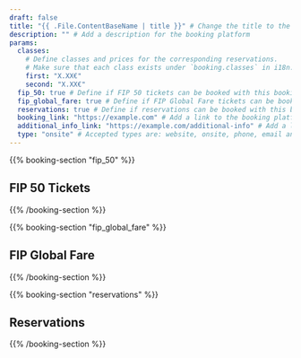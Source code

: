 ```yaml
---
draft: false
title: "{{ .File.ContentBaseName | title }}" # Change the title to the name of the booking platform
description: "" # Add a description for the booking platform
params:
  classes:
    # Define classes and prices for the corresponding reservations.
    # Make sure that each class exists under `booking.classes` in i18n.
    first: "X.XX€"
    second: "X.XX€"
  fip_50: true # Define if FIP 50 tickets can be booked with this booking platform
  fip_global_fare: true # Define if FIP Global Fare tickets can be booked with this booking platform
  reservations: true # Define if reservations can be booked with this booking platform
  booking_link: "https://example.com" # Add a link to the booking platform
  additional_info_link: "https://example.com/additional-info" # Add a link with additional information
  type: "onsite" # Accepted types are: website, onsite, phone, email and machine
---
```


{{% booking-section "fip_50" %}}

## FIP 50 Tickets

<!--
    Explain the steps for booking FIP 50 tickets with this booking platform.
-->

{{% /booking-section %}}

{{% booking-section "fip_global_fare" %}}

## FIP Global Fare

<!--
    Explain the steps for booking FIP Global Fares with this booking platform.
-->

{{% /booking-section %}}

{{% booking-section "reservations" %}}

## Reservations

<!--
    Explain the steps for booking reservations with this booking platform.
-->

{{% /booking-section %}}
